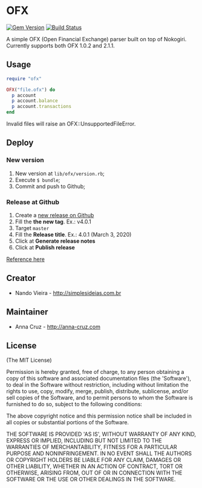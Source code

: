 # OFX

[![Gem Version](https://badge.fury.io/rb/ofx.svg)](https://badge.fury.io/rb/ofx)
[![Build Status](https://github.com/annacruz/ofx/actions/workflows/config.yml/badge.svg)](https://github.com/annacruz/ofx/actions)

A simple OFX (Open Financial Exchange) parser built on top of Nokogiri. Currently supports both OFX 1.0.2 and 2.1.1.

## Usage

```ruby
require "ofx"

OFX("file.ofx") do
  p account
  p account.balance
  p account.transactions
end
```

Invalid files will raise an OFX::UnsupportedFileError.


## Deploy

### New version

1. New version at `lib/ofx/version.rb`;
2. Execute `$ bundle`;
3. Commit and push to Github;

### Release at Github

1. Create a [new release on Github](https://github.com/asseinfo/ofx/releases/new)
1. Fill the **the new tag**. Ex.: v4.0.1
1. Target `master`
1. Fill the **Release title**. Ex.: 4.0.1 (March 3, 2020)
1. Click at **Generate release notes**
1. Click at **Publish release**

  [Reference here](https://help.github.com/en/github/administering-a-repository/managing-releases-in-a-repository)

## Creator

* Nando Vieira - http://simplesideias.com.br

## Maintainer

* Anna Cruz - http://anna-cruz.com

## License

(The MIT License)

Permission is hereby granted, free of charge, to any person obtaining a copy
of this software and associated documentation files (the 'Software'), to deal
in the Software without restriction, including without limitation the rights
to use, copy, modify, merge, publish, distribute, sublicense, and/or sell
copies of the Software, and to permit persons to whom the Software is
furnished to do so, subject to the following conditions:

The above copyright notice and this permission notice shall be included in all
copies or substantial portions of the Software.

THE SOFTWARE IS PROVIDED 'AS IS', WITHOUT WARRANTY OF ANY KIND, EXPRESS OR
IMPLIED, INCLUDING BUT NOT LIMITED TO THE WARRANTIES OF MERCHANTABILITY,
FITNESS FOR A PARTICULAR PURPOSE AND NONINFRINGEMENT. IN NO EVENT SHALL THE
AUTHORS OR COPYRIGHT HOLDERS BE LIABLE FOR ANY CLAIM, DAMAGES OR OTHER
LIABILITY, WHETHER IN AN ACTION OF CONTRACT, TORT OR OTHERWISE, ARISING FROM,
OUT OF OR IN CONNECTION WITH THE SOFTWARE OR THE USE OR OTHER DEALINGS IN THE
SOFTWARE.
